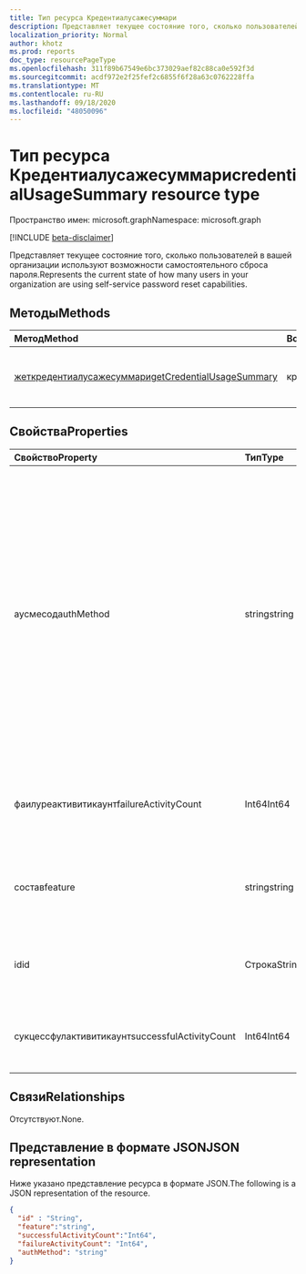 ```yaml
---
title: Тип ресурса Кредентиалусажесуммари
description: Представляет текущее состояние того, сколько пользователей в вашей организации используют возможности самостоятельного сброса пароля.
localization_priority: Normal
author: khotz
ms.prod: reports
doc_type: resourcePageType
ms.openlocfilehash: 311f89b67549e6bc373029aef82c88ca0e592f3d
ms.sourcegitcommit: acdf972e2f25fef2c6855f6f28a63c0762228ffa
ms.translationtype: MT
ms.contentlocale: ru-RU
ms.lasthandoff: 09/18/2020
ms.locfileid: "48050096"
---
```

# <a name="credentialusagesummary-resource-type"></a><span data-ttu-id="ca197-103">Тип ресурса Кредентиалусажесуммари</span><span class="sxs-lookup"><span data-stu-id="ca197-103">credentialUsageSummary resource type</span></span>

<span data-ttu-id="ca197-104">Пространство имен: microsoft.graph</span><span class="sxs-lookup"><span data-stu-id="ca197-104">Namespace: microsoft.graph</span></span>

[!INCLUDE [beta-disclaimer](../../includes/beta-disclaimer.md)]

<span data-ttu-id="ca197-105">Представляет текущее состояние того, сколько пользователей в вашей организации используют возможности самостоятельного сброса пароля.</span><span class="sxs-lookup"><span data-stu-id="ca197-105">Represents the current state of how many users in your organization are using self-service password reset capabilities.</span></span>

## <a name="methods"></a><span data-ttu-id="ca197-106">Методы</span><span class="sxs-lookup"><span data-stu-id="ca197-106">Methods</span></span>

| <span data-ttu-id="ca197-107">Метод</span><span class="sxs-lookup"><span data-stu-id="ca197-107">Method</span></span>       | <span data-ttu-id="ca197-108">Возвращаемый тип</span><span class="sxs-lookup"><span data-stu-id="ca197-108">Return Type</span></span> | <span data-ttu-id="ca197-109">Описание</span><span class="sxs-lookup"><span data-stu-id="ca197-109">Description</span></span> |
|:-------------|:------------|:------------|
| [<span data-ttu-id="ca197-110">жеткредентиалусажесуммари</span><span class="sxs-lookup"><span data-stu-id="ca197-110">getCredentialUsageSummary</span></span>](../api/reportroot-getcredentialusagesummary.md) | <span data-ttu-id="ca197-111">кредентиалусажесуммари</span><span class="sxs-lookup"><span data-stu-id="ca197-111">credentialUsageSummary</span></span> | <span data-ttu-id="ca197-112">Чтение свойств и связей объекта Кредентиалусажесуммари.</span><span class="sxs-lookup"><span data-stu-id="ca197-112">Read properties and relationships of a credentialUsageSummary object.</span></span> |

## <a name="properties"></a><span data-ttu-id="ca197-113">Свойства</span><span class="sxs-lookup"><span data-stu-id="ca197-113">Properties</span></span>

| <span data-ttu-id="ca197-114">Свойство</span><span class="sxs-lookup"><span data-stu-id="ca197-114">Property</span></span>     | <span data-ttu-id="ca197-115">Тип</span><span class="sxs-lookup"><span data-stu-id="ca197-115">Type</span></span>        | <span data-ttu-id="ca197-116">Описание</span><span class="sxs-lookup"><span data-stu-id="ca197-116">Description</span></span> |
|:-------------|:------------|:------------|
| <span data-ttu-id="ca197-117">аусмесод</span><span class="sxs-lookup"><span data-stu-id="ca197-117">authMethod</span></span> | <span data-ttu-id="ca197-118">string</span><span class="sxs-lookup"><span data-stu-id="ca197-118">string</span></span> | <span data-ttu-id="ca197-119">Представляет способ проверки подлинности, используемый пользователем.</span><span class="sxs-lookup"><span data-stu-id="ca197-119">Represents the authentication method that the user used.</span></span> <span data-ttu-id="ca197-120">Возможные значения: `email` ,,,, `mobileSMS` `mobileCall` `officePhone` `securityQuestion` (только для самостоятельного сброса пароля), `appNotification` `appCode` и  `alternateMobileCall` (поддерживается только для регистрации).</span><span class="sxs-lookup"><span data-stu-id="ca197-120">Possible values are: `email`, `mobileSMS`, `mobileCall`, `officePhone`, `securityQuestion` (only used for self-service password reset), `appNotification`, `appCode`, and  `alternateMobileCall` (only supported for registration).</span></span> |
| <span data-ttu-id="ca197-121">фаилуреактивитикаунт</span><span class="sxs-lookup"><span data-stu-id="ca197-121">failureActivityCount</span></span> | <span data-ttu-id="ca197-122">Int64</span><span class="sxs-lookup"><span data-stu-id="ca197-122">Int64</span></span> | <span data-ttu-id="ca197-123">Предоставляет количество неудачных сбросов или регистрационных данных.</span><span class="sxs-lookup"><span data-stu-id="ca197-123">Provides the count of failed resets or registration data.</span></span> |
| <span data-ttu-id="ca197-124">состав</span><span class="sxs-lookup"><span data-stu-id="ca197-124">feature</span></span> | <span data-ttu-id="ca197-125">string</span><span class="sxs-lookup"><span data-stu-id="ca197-125">string</span></span> | <span data-ttu-id="ca197-126">Определяет компонент для отчета.</span><span class="sxs-lookup"><span data-stu-id="ca197-126">Defines the feature to report.</span></span> <span data-ttu-id="ca197-127">Возможные значения: `registration` и `reset` .</span><span class="sxs-lookup"><span data-stu-id="ca197-127">Possible values are: `registration` and `reset`.</span></span> |
| <span data-ttu-id="ca197-128">id</span><span class="sxs-lookup"><span data-stu-id="ca197-128">id</span></span> | <span data-ttu-id="ca197-129">Строка</span><span class="sxs-lookup"><span data-stu-id="ca197-129">String</span></span> | <span data-ttu-id="ca197-130">Уникальный идентификатор действия.</span><span class="sxs-lookup"><span data-stu-id="ca197-130">The unique identifier for the activity.</span></span> <span data-ttu-id="ca197-131">Только для чтения.</span><span class="sxs-lookup"><span data-stu-id="ca197-131">Read-only.</span></span> |
| <span data-ttu-id="ca197-132">сукцессфулактивитикаунт</span><span class="sxs-lookup"><span data-stu-id="ca197-132">successfulActivityCount</span></span> | <span data-ttu-id="ca197-133">Int64</span><span class="sxs-lookup"><span data-stu-id="ca197-133">Int64</span></span> | <span data-ttu-id="ca197-134">Предоставляет количество успешных регистраций или сбросов.</span><span class="sxs-lookup"><span data-stu-id="ca197-134">Provides the count of successful registrations or resets.</span></span> |

## <a name="relationships"></a><span data-ttu-id="ca197-135">Связи</span><span class="sxs-lookup"><span data-stu-id="ca197-135">Relationships</span></span>

<span data-ttu-id="ca197-136">Отсутствуют.</span><span class="sxs-lookup"><span data-stu-id="ca197-136">None.</span></span>

## <a name="json-representation"></a><span data-ttu-id="ca197-137">Представление в формате JSON</span><span class="sxs-lookup"><span data-stu-id="ca197-137">JSON representation</span></span>

<span data-ttu-id="ca197-138">Ниже указано представление ресурса в формате JSON.</span><span class="sxs-lookup"><span data-stu-id="ca197-138">The following is a JSON representation of the resource.</span></span>

<!-- {
  "blockType": "resource",
  "optionalProperties": [

  ],
  "@odata.type": "microsoft.graph.credentialUsageSummary",
  "baseType": "",
  "keyProperty": "id"
}-->

```json
{
  "id" : "String",
  "feature":"string",
  "successfulActivityCount":"Int64",
  "failureActivityCount": "Int64",
  "authMethod": "string"
}
```

<!-- uuid: 16cd6b66-4b1a-43a1-adaf-3a886856ed98
2019-02-04 14:57:30 UTC -->
<!-- {
  "type": "#page.annotation",
  "description": "credentialUsageSummary resource",
  "keywords": "",
  "section": "documentation",
  "tocPath": ""
}-->

